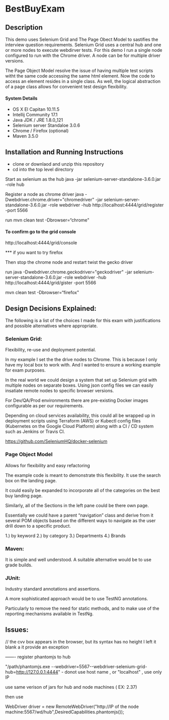 # BestBuyExam
## Description

This demo uses Selenium Grid and The Page Obect Model to sastifies the interview question requirements.
Selenium Grid uses a central hub and one or more nodes to execute webdirver tests. For this demo I run 
a single node configured to run with the Chrome driver. A node can be for multiple driver versions. 

The Page Object Model resolve the issue of having multiple test scripts witht the same code accessing the 
same html element. Now the code to access an element resides in a single class. As well, the logical 
abstraction of a page class allows for convenient test design flexibility.

####  System Details

 * OS X El Capitan 10.11.5
 * Intellij Community 17.1
 * Java JDK / JRE 1.8.0_121
 * Selenium server Standaloe 3.0.6
 * Chrome / Firefox (optional)
 * Maven 3.5.0

## Installation and Running Instructions

* clone or downlaod and unzip this repository
* cd into the top level directory 

Start as selenium as the hub
java -jar selenium-server-standalone-3.6.0.jar -role hub

Register a node as chrome driver
java -Dwebdriver.chrome.driver="chromedriver" -jar selenium-server-standalone-3.6.0.jar -role webdriver -hub http://localhost:4444/grid/register -port 5566

run
mvn clean test -Dbrowser=“chrome"

#### To confirm go to the grid console
http://localhost:4444/grid/console


*** if you want to try firefox

Then stop the chrome node and restart twist the gecko driver

run 
java -Dwebdriver.chrome.geckodriver="geckodriver" -jar selenium-server-standalone-3.6.0.jar -role webdriver -hub http://localhost:4444/grid/gister -port 5566



mvn clean test -Dbrowser=“firefox"


## Design Decisions Explained:

The following is a list of the choices I made for this exam with justifications and possible alternatives where appropriate.

### Selenium Grid:

Flexibility, re-use and deployment potential. 

In my example I set the the drive nodes to Chrome. This is because I only have my local box to work with. And I wanted to ensure a working example for exam purposes.

In the real world we could design a system that set up Selenium grid with multiple nodes on separate boxes. Using json config files we can easily insatiate remote nodes to specific browser versions.

For Dev/QA/Prod environments there are pre-existing Docker images configurable as per our requirements.

Depending on cloud services availability, this could all be wrapped up in deployment scripts using Terraform (AWS) or Kubectl config files (Kubernetes on the Google Cloud Platform) along with a CI / CD system such as Jenkins or Travis CI.

https://github.com/SeleniumHQ/docker-selenium

### Page Object Model

Allows for flexibility and easy refactoring

The example code is meant to demonstrate this flexibility. 
It use the search box on the landing page.

It could easily be expanded to incorporate all of
the categories on the best buy landing page.

Similarly, all of the Sections in the left pane could be there own page.

Essentially we could have a parent “navigation” class
and derive from it several POM objects based on the different ways to navigate as the user drill down to a specific product.

 1.) by keyword
 2.) by category
 3.) Departments
 4.) Brands

### Maven: 

It is simple and well understood. A suitable alternative would be to use grade builds.

### JUnit:

Industry standard annotations and assertions. 

A more sophisticated approach would be to use TestNG annotations. 

Particularly to remove the need for static methods, and to make use of the reporting mechanisms available in TestNg.

## Issues:
// the cvv box appears in the browser, but its syntax has no height
I left it blank a it provide an exception




——-
register phantomjs to hub

"/path/phantomjs.exe --webdriver=5567--webdriver-selenium-grid-hub=http://127.0.0.1:4444"  - donot use host name , or "localhost" , use only IP

use same verison of jars for hub and node machines ( EX: 2.37)

then use

WebDriver driver = new RemoteWebDriver("http://IP of the node machine:5567/wd/hub",DesiredCapabilities.phantomjs());
